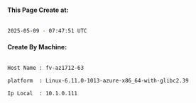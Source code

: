 
   
#### This Page Create at:

```bash

2025-05-09 - 07:47:51 UTC

```

#### Create By Machine:

```bash

Host Name : fv-az1712-63

platform  : Linux-6.11.0-1013-azure-x86_64-with-glibc2.39

Ip Local  : 10.1.0.111

```

